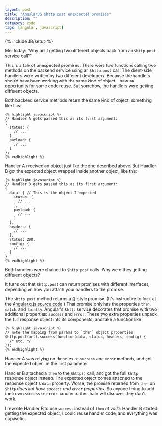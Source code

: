 ```yaml
---
layout: post
title: "AngularJS $http.post unexpected promises"
description: ""
category: code
tags: [angular, javascript]
---
```

{% include JB/setup %}

Me, today: "Why am I getting two different objects back from an `$http.post` 
service call?"

This is a tale of unexpected promises. There were two functions calling two 
methods on the backend service using an `$http.post` call. The client-side 
handlers were written by two different developers. Because the handlers should 
have been working with the same kind of object, I saw an opportunity for some 
code reuse. But somehow, the handlers were getting different objects.
 
Both backend service methods return the same kind of object, something like 
this:

    {% highlight javascript %}
    // Handler A gets passed this as its first argument:
    {
      status: {
        // ...
      }
      payload: {
        // ...
      }
    };
    {% endhighlight %}

Handler A received an object just like the one described above. But Handler B 
got the expected object wrapped inside another object, like this:

    {% highlight javascript %}
    // Handler B gets passed this as its first argument:
    {
      data: { // This is the object I expected
        status: {
          // ...
        },
        payload: {
          // ...
        }
      },
      headers: {
        // ...
      },
      status: 200,
      config: {
        // ...
      }
    }
    {% endhighlight %}

Both handlers were chained to `$http.post` calls. Why were they getting 
different objects?

It turns out that `$http.post` can return promises with different interfaces, 
depending on how you attach your handlers to the promise.

The `$http.post` method returns a [Q](https://github.com/kriskowal/q)-style 
promise. (It's instructive to look at the 
[Angular q.js source code](https://github.com/angular/angular.js/blob/master/src/ng/q.js).)
That promise only has the properties `then`, `catch`, and `finally`. 
Angular's `$http` service decorates that promise with two additional properties:
`success` and `error`. These two extra properties unpack the full response 
object into its components, and take a function like:

    {% highlight javascript %}
    // note the mapping from params to `then` object properties
    $http.post(url).success(function(data, status, headers, config) { 
      /* etc. */ 
    });
    {% endhighlight %}

Handler A was relying on these extra `success` and `error` methods, and got the 
expected object in the first parameter. 

Handler B attached a `then` to the `$http()` call, and got the full `$http` 
response object instead. The expected object comes attached to the response 
object's `data` property. Worse, the promise returned from `then` on `$http` 
*does not have `success` and `error` properties.* So anyone trying to add 
their own `success` or `error` handler to the chain will discover they don't work.

I rewrote Handler B to use `success` instead of `then` _et voila_: Handler B 
started getting the expected object, I could reuse handler code, and 
everything was copasetic. 


